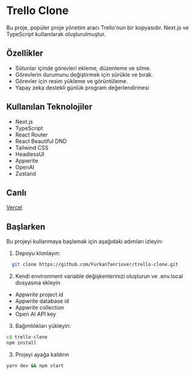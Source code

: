 # Trello Clone

Bu proje, popüler proje yönetim aracı Trello'nun bir kopyasıdır. Next.js ve TypeScript kullanılarak oluşturulmuştur.

## Özellikler

- Sütunlar içinde görevleri ekleme, düzenleme ve silme.
- Görevlerin durumunu değiştirmek için sürükle ve bırak.
- Görevler için resim yükleme ve görüntüleme.
- Yapay zeka destekli günlük program değerlendirmesi

## Kullanılan Teknolojiler

- Next.js
- TypeScript
- React Router
- React Beautiful DND
- Tailwind CSS
- HeadlessUI
- Appwrite
- OpenAI
- Zustand

## Canlı
[Vercel](https://trello-clone-eerahzlct-furkantanriover.vercel.app/)

## Başlarken

Bu projeyi kullanmaya başlamak için aşağıdaki adımları izleyin:

1. Depoyu klonlayın:

 ```bash
   git clone https://github.com/FurkanTanriover/trello-clone.git
   ```
   
2. Kendi environment variable değişkenlerinizi oluşturun ve .env.local dosyasına ekleyin

- Appwrite project id
- Appwrite database id
- Appwrite collection 
- Open AI API key  
   
3. Bağımlılıkları yükleyin:

```bash
cd trello-clone
npm install
```
3. Projeyi ayağa kaldırın

```bash
yarn dev && npm start
```
